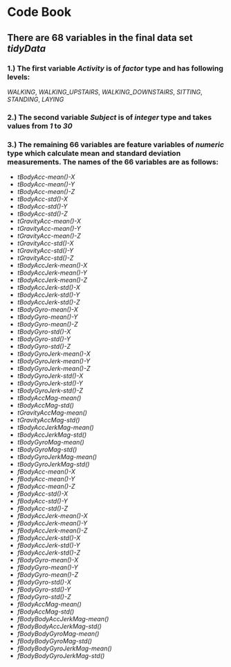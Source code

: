 # Code Book
## There are 68 variables in the final data set *tidyData*
### 1.) The first variable *Activity* is of *factor* type and has following levels:
*WALKING*, *WALKING_UPSTAIRS*, *WALKING_DOWNSTAIRS*, *SITTING*, *STANDING*, *LAYING*
### 2.) The second variable *Subject* is of *integer* type and takes values from *1* to *30*
### 3.) The remaining 66 variables are feature variables of *numeric* type which calculate mean and standard deviation measurements. The names of the 66 variables are as follows:
- *tBodyAcc-mean()-X*
- *tBodyAcc-mean()-Y*
- *tBodyAcc-mean()-Z*
- *tBodyAcc-std()-X*
- *tBodyAcc-std()-Y*
- *tBodyAcc-std()-Z*
- *tGravityAcc-mean()-X*
- *tGravityAcc-mean()-Y*
- *tGravityAcc-mean()-Z*
- *tGravityAcc-std()-X*
- *tGravityAcc-std()-Y*
- *tGravityAcc-std()-Z*
- *tBodyAccJerk-mean()-X*
- *tBodyAccJerk-mean()-Y*
- *tBodyAccJerk-mean()-Z*
- *tBodyAccJerk-std()-X*
- *tBodyAccJerk-std()-Y*
- *tBodyAccJerk-std()-Z*
- *tBodyGyro-mean()-X*
- *tBodyGyro-mean()-Y*
- *tBodyGyro-mean()-Z*
- *tBodyGyro-std()-X*
- *tBodyGyro-std()-Y*
- *tBodyGyro-std()-Z*
- *tBodyGyroJerk-mean()-X*
- *tBodyGyroJerk-mean()-Y*
- *tBodyGyroJerk-mean()-Z*
- *tBodyGyroJerk-std()-X*
- *tBodyGyroJerk-std()-Y*
- *tBodyGyroJerk-std()-Z*
- *tBodyAccMag-mean()*
- *tBodyAccMag-std()*
- *tGravityAccMag-mean()*
- *tGravityAccMag-std()*
- *tBodyAccJerkMag-mean()*
- *tBodyAccJerkMag-std()*
- *tBodyGyroMag-mean()*
- *tBodyGyroMag-std()*
- *tBodyGyroJerkMag-mean()*
- *tBodyGyroJerkMag-std()*
- *fBodyAcc-mean()-X*
- *fBodyAcc-mean()-Y*
- *fBodyAcc-mean()-Z*
- *fBodyAcc-std()-X*
- *fBodyAcc-std()-Y*
- *fBodyAcc-std()-Z*
- *fBodyAccJerk-mean()-X*
- *fBodyAccJerk-mean()-Y*
- *fBodyAccJerk-mean()-Z*
- *fBodyAccJerk-std()-X*
- *fBodyAccJerk-std()-Y*
- *fBodyAccJerk-std()-Z*
- *fBodyGyro-mean()-X*
- *fBodyGyro-mean()-Y*
- *fBodyGyro-mean()-Z*
- *fBodyGyro-std()-X*
- *fBodyGyro-std()-Y*
- *fBodyGyro-std()-Z*
- *fBodyAccMag-mean()*
- *fBodyAccMag-std()*
- *fBodyBodyAccJerkMag-mean()*
- *fBodyBodyAccJerkMag-std()*
- *fBodyBodyGyroMag-mean()*
- *fBodyBodyGyroMag-std()*
- *fBodyBodyGyroJerkMag-mean()*
- *fBodyBodyGyroJerkMag-std()*
